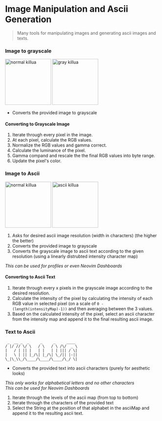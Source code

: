 # Image Manipulation and Ascii Generation
> Many tools for manipulating images and generating ascii images and texts.

### Image to grayscale
<img src="https://user-images.githubusercontent.com/47650058/181915471-ea54debd-c62b-4d53-b702-1e084674e77a.jpg" alt="normal killua" width="150"> <img src="https://user-images.githubusercontent.com/47650058/181915303-cc693e76-0f2d-4835-be0c-d9faca6de086.png" alt="gray killua" width="150">

- Converts the provided image to grayscale

#### Converting to Grayscale Image
1. Iterate through every pixel in the image.
2. At each pixel, calculate the RGB values.
3. Normalize the RGB values and gamma correct.
4. Calculate the luminance of the pixel.
5. Gamma compand and rescale the the final RGB values into byte range.
6. Update the pixel's color.

### Image to Ascii
<img src="https://user-images.githubusercontent.com/47650058/181915471-ea54debd-c62b-4d53-b702-1e084674e77a.jpg" alt="normal killua" width="150"> <img src="https://user-images.githubusercontent.com/47650058/181915533-11d0c1fe-7329-49e2-a4c1-9a099d4c05f5.png" alt="ascii killua" width="150">


1. Asks for desired ascii image resolution (width in characters) (the higher the better)
2. Converts the provided image to grayscale
3. Converts the grayscale image to ascii text according to the given resolution (using a linearly distrubted intensity character map)

*This can be used for profiles or even Neovim Dashboards*

#### Converting to Ascii Text
1. Iterate through every x pixels in the grayscale image according to the desired resolution.
2. Calculate the intensity of the pixel by calculating the intensity of each RGB value in selected pixel (on a scale of `0 - (length(intensityMap)-1))` and then averaging between the 3 values.
3. Based on the calculated intensity of the pixel, select an ascii character from the intensity map and append it to the final resulting ascii image.

### Text to Ascii

```
 _  __ _  _     _     _     ____ 
/ |/ // \/ \   / \   / \ /\/  _ \
|   / | || |   | |   | | ||| / \|
|   \ | || |_/\| |_/\| \_/|| |-||
\_|\_\\_/\____/\____/\____/\_/ \|
```

- Converts the provided text into ascii characters (purely for aesthetic looks)

*This only works for alphabetical letters and no other characters* <br>
*This can be used for Neovim Dashboards*

1. Iterate through the levels of the ascii map (from top to bottom)
2. Iterate through the characters of the provided text
3. Select the String at the position of that alphabet in the asciiMap and append it to the resulting ascii text.
